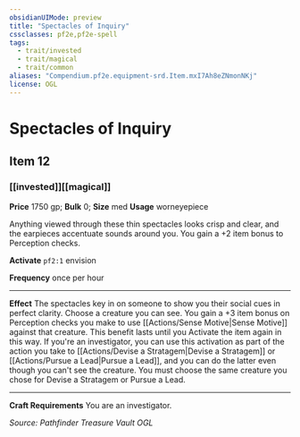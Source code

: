 ```yaml
---
obsidianUIMode: preview
title: "Spectacles of Inquiry"
cssclasses: pf2e,pf2e-spell
tags:
  - trait/invested
  - trait/magical
  - trait/common
aliases: "Compendium.pf2e.equipment-srd.Item.mxI7Ah8eZNmonNKj"
license: OGL
---
```

# Spectacles of Inquiry
## Item 12
### [[invested]][[magical]]


**Price** 1750 gp; 
**Bulk** 0; **Size** med
**Usage** worneyepiece

Anything viewed through these thin spectacles looks crisp and clear, and the earpieces accentuate sounds around you. You gain a +2 item bonus to Perception checks.

**Activate** `pf2:1` envision

**Frequency** once per hour

* * *

**Effect** The spectacles key in on someone to show you their social cues in perfect clarity. Choose a creature you can see. You gain a +3 item bonus on Perception checks you make to use [[Actions/Sense Motive|Sense Motive]] against that creature. This benefit lasts until you Activate the item again in this way. If you're an investigator, you can use this activation as part of the action you take to [[Actions/Devise a Stratagem|Devise a Stratagem]] or [[Actions/Pursue a Lead|Pursue a Lead]], and you can do the latter even though you can't see the creature. You must choose the same creature you chose for Devise a Stratagem or Pursue a Lead.

* * *

**Craft Requirements** You are an investigator.

*Source: Pathfinder Treasure Vault*
*OGL*
